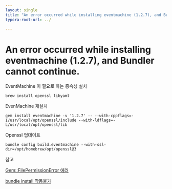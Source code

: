 ```yaml
---
layout: single
title: "An error occurred while installing eventmachine (1.2.7), and Bundler cannot continue."
typora-root-url: ../

---
```


# An error occurred while installing eventmachine (1.2.7), and Bundler cannot continue.



EventMachine 이 필요로 하는 종속성 설치

```
brew install openssl libyaml
```



EvenMachine 재설치

```
gem install eventmachine -v '1.2.7' -- --with-cppflags=-I/usr/local/opt/openssl/include --with-ldflags=-L/usr/local/opt/openssl/lib
```



Openssl 업데이트

```
bundle config build.eventmachine --with-ssl-dir=/opt/homebrew/opt/openssl@3 
```



참고



[Gem::FilePermissionError 에러](https://jojoldu.tistory.com/288)

[bundle install 작동불가](https://stackoverflow.com/questions/75944204/macos-ventura13-3-with-bundle-install-eventmachine-stuck-in-failing-loop)

